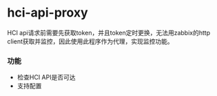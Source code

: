 # hci-api-proxy

HCI api请求前需要先获取token，并且token定时更换，无法用zabbix的http client获取并监控，因此使用此程序作为代理，实现监控功能。

### 功能
- 检查HCI API是否可达
- 支持配置




